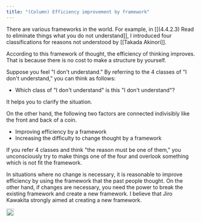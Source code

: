 ```yaml
---
title: "(Column) Efficiency improvement by framework"
---
```


There are various frameworks in the world. For example, in [[(4.4.2.3) Read to eliminate things what you do not understand]], I introduced four classifications for reasons not understood by [[Takada Akinori]].

According to this framework of thought, the efficiency of thinking improves. That is because there is no cost to make a structure by yourself.

Suppose you feel "I don't understand." By referring to the 4 classes of "I don't understand," you can think as follows:

- Which class of "I don't understand" is this "I don't understand"?

It helps you to clarify the situation.

On the other hand, the following two factors are connected indivisibly like the front and back of a coin.

- Improving efficiency by a framework
- Increasing the difficulty to change thought by a framework

If you refer 4 classes and think "the reason must be one of them," you unconsciously try to make things one of the four and overlook something which is not fit the framework.

In situations where no change is necessary, it is reasonable to improve efficiency by using the framework that the past people thought. On the other hand, if changes are necessary, you need the power to break the existing framework and create a new framework. I believe that Jiro Kawakita strongly aimed at creating a new framework.

<img src='https://scrapbox.io/api/pages/nishio/en/icon' alt='en.icon' height="19.5"/>